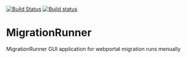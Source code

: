 [![Build Status](https://travis-ci.org/gayan85/MigrationRunner.svg?branch=master)](https://travis-ci.org/gayan85/MigrationRunner)
[![Build status](https://ci.appveyor.com/api/projects/status/yi8042d2te6jv53j/branch/master?svg=true)](https://ci.appveyor.com/project/gayan85/migrationrunner/branch/master)

# MigrationRunner

MigrationRunner GUI application for webportal migration runs menually 
